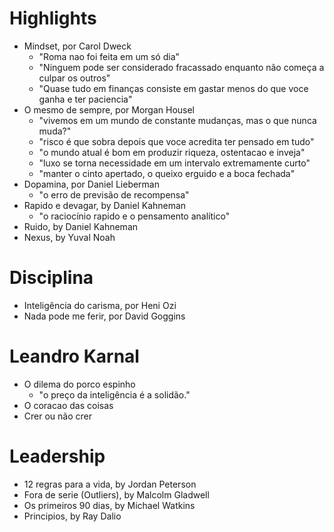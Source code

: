 # Highlights
- Mindset, por Carol Dweck
    - "Roma nao foi feita em um só dia"
    - "Ninguem pode ser considerado fracassado enquanto não começa a culpar os outros"
    - "Quase tudo em finanças consiste em gastar menos do que voce ganha e ter paciencia"
- O mesmo de sempre, por Morgan Housel
    - "vivemos em um mundo de constante mudanças, mas o que nunca muda?"
    - "risco é que sobra depois que voce acredita ter pensado em tudo"
    - "o mundo atual é bom em produzir riqueza, ostentacao e inveja"
    - "luxo se torna necessidade em um intervalo extremamente curto"
    - "manter o cinto apertado, o queixo erguido e a boca fechada"
- Dopamina, por Daniel Lieberman
    - "o erro de previsão de recompensa"      
- Rapido e devagar, by Daniel Kahneman
    - "o raciocínio rapido e o pensamento analítico"
- Ruido, by Daniel Kahneman
- Nexus, by Yuval Noah

# Disciplina  
- Inteligência do carisma, por Heni Ozi
- Nada pode me ferir, por David Goggins

# Leandro Karnal
- O dilema do porco espinho
    - "o preço da inteligência é a solidão."
- O coracao das coisas
- Crer ou não crer

# Leadership
- 12 regras para a vida, by Jordan Peterson
- Fora de serie (Outliers), by Malcolm Gladwell
- Os primeiros 90 dias, by Michael Watkins
- Principios, by Ray Dalio
